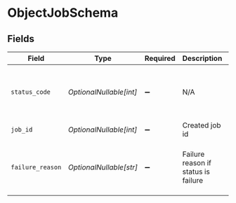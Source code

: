 # ObjectJobSchema


## Fields

| Field                                            | Type                                             | Required                                         | Description                                      | Example                                          |
| ------------------------------------------------ | ------------------------------------------------ | ------------------------------------------------ | ------------------------------------------------ | ------------------------------------------------ |
| `status_code`                                    | *OptionalNullable[int]*                          | :heavy_minus_sign:                               | N/A                                              | {<br/>"value": {<br/>"status_code": 200<br/>}<br/>} |
| `job_id`                                         | *OptionalNullable[int]*                          | :heavy_minus_sign:                               | Created job id                                   |                                                  |
| `failure_reason`                                 | *OptionalNullable[str]*                          | :heavy_minus_sign:                               | Failure reason if status is failure              | {<br/>"value": {<br/>"failure_reason": "Some reason"<br/>}<br/>} |